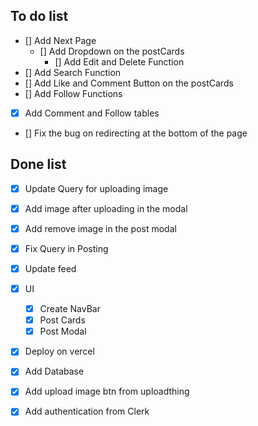 ## To do list

- [] Add Next Page
    - [] Add Dropdown on the postCards
        - [] Add Edit and Delete Function
- [] Add Search Function
- [] Add Like and Comment Button on the postCards
- [] Add Follow Functions
- [x] Add Comment and Follow tables
- [] Fix the bug on redirecting at the bottom of the page

## Done list 
- [x] Update Query for uploading image
- [x] Add image after uploading in the modal
- [x] Add remove image in the post modal
- [x] Fix Query in Posting
- [x] Update feed
- [x] UI
    - [x] Create NavBar
    - [x] Post Cards
    - [x] Post Modal
- [x] Deploy on vercel
- [x] Add Database
- [x] Add upload image btn from uploadthing
- [x] Add authentication from Clerk

